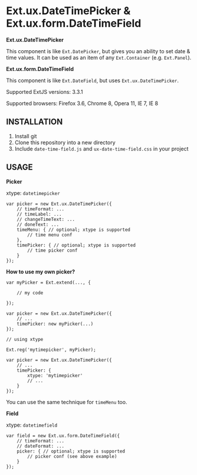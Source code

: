 Ext.ux.DateTimePicker & Ext.ux.form.DateTimeField
=================================================

**Ext.ux.DateTimePicker**

This component is like `Ext.DatePicker`, but gives you an ability to set date & time values.
It can be used as an item of any `Ext.Container` (e.g. `Ext.Panel`).

**Ext.ux.form.DateTimeField**

This component is like `Ext.DateField`, but uses `Ext.ux.DateTimePicker`.

Supported ExtJS versions: 3.3.1

Supported browsers: Firefox 3.6, Chrome 8, Opera 11, IE 7, IE 8

INSTALLATION
------------

1. Install git
2. Clone this repository into a new directory
3. Include `date-time-field.js` and `ux-date-time-field.css` in your project

USAGE
------------

**Picker**

xtype: `datetimepicker`

    var picker = new Ext.ux.DateTimePicker({
        // timeFormat: ...
        // timeLabel: ...
        // changeTimeText: ...
        // doneText: ...
        timeMenu: { // optional; xtype is supported
            // time menu conf
        },
        timePicker: { // optional; xtype is supported
            // time picker conf
        }
    });

**How to use my own picker?**

    var myPicker = Ext.extend(..., {

        // my code

    });

    var picker = new Ext.ux.DateTimePicker({
        // ...
        timePicker: new myPicker(...)
    });

    // using xtype

    Ext.reg('mytimepicker', myPicker);

    var picker = new Ext.ux.DateTimePicker({
        // ...
        timePicker: {
            xtype: 'mytimepicker'
            // ...
        }
    });

You can use the same technique for `timeMenu` too.

**Field**

xtype: `datetimefield`

    var field = new Ext.ux.form.DateTimeField({
        // timeFormat: ...
        // dateFormat: ...
        picker: { // optional; xtype is supported
            // picker conf (see above example)
        }
    });